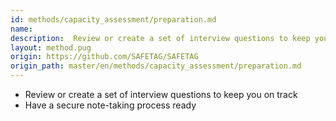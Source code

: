 ```yaml
---
id: methods/capacity_assessment/preparation.md
name: 
description:  Review or create a set of interview questions to keep you on track Have a secure note-taking process...
layout: method.pug
origin: https://github.com/SAFETAG/SAFETAG
origin_path: master/en/methods/capacity_assessment/preparation.md
---
```


* Review or create a set of interview questions to keep you on track
* Have a secure note-taking process ready


